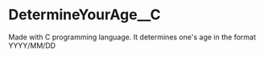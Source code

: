 # DetermineYourAge__C

Made with C programming language.
It determines one's age in the format YYYY/MM/DD